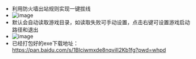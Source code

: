 - 利用防火墙出站规则实现一键拔线
- ![image](https://github.com/user-attachments/assets/ce04d49f-1808-4899-b5a3-807aaafa75b0)
- 默认会自动读取游戏目录，如读取失败可手动设置，点击右键可设置游戏启动路径和退出
- ![image](https://github.com/user-attachments/assets/a85078b3-a593-4387-8fc9-5f4f864c8d35)
- 已经打包好的exe下载地址： https://pan.baidu.com/s/1Blciwmxde8nqviII2Kb1fg?pwd=whpd 

